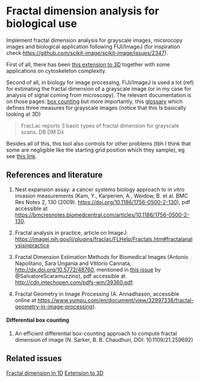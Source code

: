 # Fractal dimension analysis for biological use
Implement fractal dimension analysis for grayscale images, micsrocopy images and biological application following FIJI/ImageJ (for inspiration check https://github.com/scikit-image/scikit-image/issues/2347).


First of all, there has been [this extension to 3D](https://github.com/ChatzigeorgiouGroup/FractalDimension) together with some applications on cytoskeleton complexity. 

Second of all, in biology for image processing, FiJi/ImageJ is used a lot (ref) for estimating the fractal dimension of a grayscale image (or in my case for analysis of signal coming from microscopy). The relevant documentation is on those pages: [box counting](https://imagej.nih.gov/ij/plugins/fraclac/FLHelp/BoxCounting.htm) but more importantly, this [glossary](https://imagej.nih.gov/ij/plugins/fraclac/FLHelp/Glossary.htm#grayscale) which defines three measures for grayscale images (notice that this Is basically looking at 3D) 
> FracLac reports 3 basic types of fractal dimension for grayscale scans. 
> DB
> DM
> Dx̄

Besides all of this, this tool also controls for other problems (tbh I think that some are negligible like the starting grid position which they sample), eg see [this link](https://imagej.nih.gov/ij/plugins/fraclac/FLHelp/BoxCountingOptions.htm). 

## References and literature
1) Nest expansion assay: a cancer systems biology approach to in vitro invasion measurements (Kam, Y., Karperien, A., Weidow, B. et al. BMC Res Notes 2, 130 (2009). https://doi.org/10.1186/1756-0500-2-130), pdf accessible at https://bmcresnotes.biomedcentral.com/articles/10.1186/1756-0500-2-130.

2) Fractal analysis in practice, article on ImageJ:
https://imagej.nih.gov/ij/plugins/fraclac/FLHelp/Fractals.htm#fractalanalysisinpractice

3) Fractal Dimension Estimation Methods for Biomedical Images (Antonio Napolitano, Sara Ungania and Vittorio Cannata, http://dx.doi.org/10.5772/48760, mentioned in [this issue](https://github.com/scikit-image/scikit-image/issues/1730) by @SalvatoreScaramuzzino), pdf accessible at http://cdn.intechopen.com/pdfs-wm/39360.pdf.

4) Fractal Geometry in Image Processing (A. Annadhason, accessible online at https://www.yumpu.com/en/document/view/32997338/fractal-geometry-in-image-processing).

#### Differential box counting
1) An efficient differential box-counting approach to compute fractal dimension of image (N. Sarker, B. B. Chaudhuri, DOI: 10.1109/21.259692)


## Related issues
[Fractal dimension in 1D](https://gist.github.com/rougier/e5eafc276a4e54f516ed5559df4242c0)
[Extension to 3D](https://github.com/ChatzigeorgiouGroup/FractalDimension)
